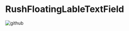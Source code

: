 # RushFloatingLableTextField

![github](https://user-images.githubusercontent.com/16236772/145222382-8e267c8f-2a65-4064-8764-9e1f2bb8fbb1.gif)
